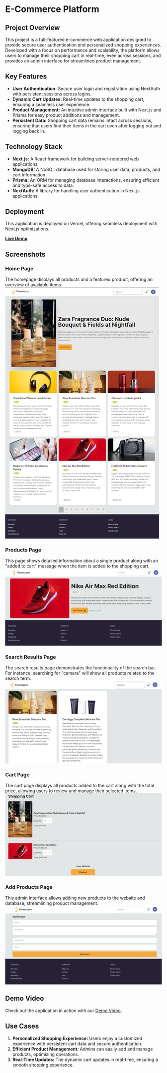 # **E-Commerce Platform**

## **Project Overview**

This project is a full-featured e-commerce web application designed to provide secure user authentication and personalized shopping experiences. Developed with a focus on performance and scalability, the platform allows users to manage their shopping cart in real-time, even across sessions, and provides an admin interface for streamlined product management.

## **Key Features**

- **User Authentication:** Secure user login and registration using NextAuth with persistent sessions across logins.
- **Dynamic Cart Updates:** Real-time updates to the shopping cart, ensuring a seamless user experience.
- **Product Management:** An intuitive admin interface built with Next.js and Prisma for easy product additions and management.
- **Persistent Data:** Shopping cart data remains intact across sessions, ensuring that users find their items in the cart even after logging out and logging back in.

## **Technology Stack**

- **Next.js:** A React framework for building server-rendered web applications.
- **MongoDB:** A NoSQL database used for storing user data, products, and cart information.
- **Prisma:** An ORM for managing database interactions, ensuring efficient and type-safe access to data.
- **NextAuth:** A library for handling user authentication in Next.js applications.

## **Deployment**

This application is deployed on Vercel, offering seamless deployment with Next.js optimizations.

**[Live Demo](https://next-js-ecommerce-r59rrcrit-asthapanda02-gmailcoms-projects.vercel.app/)**

## **Screenshots**
### **Home Page**
The homepage displays all products and a featured product, offering an overview of available items.
![Home Page](images/home.png)

### **Products Page**
This page shows detailed information about a single product along with an "added to cart" message when the item is added to the shopping cart.
![Product Page](images/add-to-cart.png)

### **Search Results Page**
The search results page demonstrates the functionality of the search bar. For instance, searching for "camera" will show all products related to the search term.
![Search Results Page](images/search-function.png)

### **Cart Page**
The cart page displays all products added to the cart along with the total price, allowing users to review and manage their selected items.
![Cart Page](images/cart.png)

### **Add Products Page**
This admin interface allows adding new products to the website and database, streamlining product management.
![Add Products Page](images/add-product.png)



## **Demo Video**

Check out the application in action with our [Demo Video](https://drive.google.com/file/d/1veJWw6VjBY9AguUATmOwFLcQ2nWWKuvh/view?usp=sharing).

## **Use Cases**

1. **Personalized Shopping Experience:** Users enjoy a customized experience with persistent cart data and secure authentication.
2. **Efficient Product Management:** Admins can easily add and manage products, optimizing operations.
3. **Real-Time Updates:** The dynamic cart updates in real-time, ensuring a smooth shopping experience.
